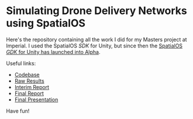 # Simulating Drone Delivery Networks using SpatialOS

Here's the repository containing all the work I did for my Masters project at Imperial. I used the SpatialOS *SDK* for Unity, but since then the [SpatialOS *GDK* for Unity has launched into Alpha](https://improbable.io/games/blog/spatialos-gdk-for-unity-launch).

Useful links:
* [Codebase](codebase)
* [Raw Results](codebase/analysis)
* [Interim Report](InterimReport.pdf)
* [Final Report](FinalReport.pdf)
* [Final Presentation](prezzie.pdf)

Have fun!

